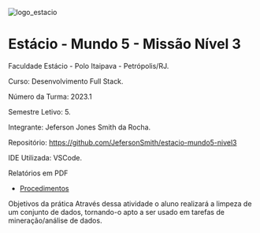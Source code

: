 ![logo_estacio](https://github.com/JefersonSmith/estacio-mundo3-nivel1/assets/123952270/06e97046-048c-44b8-bd22-3dbd7963e864)

<h1>Estácio - Mundo 5 - Missão Nível 3</h1>



Faculdade Estácio - Polo Itaipava - Petrópolis/RJ.
 
Curso: Desenvolvimento Full Stack. 

Número da Turma: 2023.1
 
Semestre Letivo: 5.

Integrante: Jeferson Jones Smith da Rocha.

Repositório: https://github.com/JefersonSmith/estacio-mundo5-nivel3

IDE Utilizada: VSCode.

Relatórios em PDF
* [Procedimentos](https://github.com/JefersonSmith/estacio-mundo5-nivel3/blob/main/Procedimentos%20-%20Miss%C3%A3o%203%20-%20Mundo%205.pdf)






Objetivos da prática
Através dessa atividade o aluno realizará a limpeza de um
conjunto de dados, tornando-o apto a ser usado em tarefas
de mineração/análise de dados.
